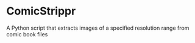 # ComicStrippr
A Python script that extracts images of a specified resolution range from comic book files
